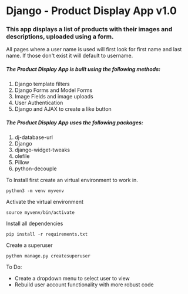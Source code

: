 # Django - Product Display App v1.0

### This app displays a list of products with their images and descriptions, uploaded using a form.

All pages where a user name is used will first look for first name and last name.  If those don't exist it will default to username.

##### The Product Display App is built using the following methods:

1. Django template filters
2. Django Forms and Model Forms
3. Image Fields and image uploads
4. User Authentication
5. Django and AJAX to create a like button

##### The Product Display App uses the following packages:

1. dj-database-url
2. Django
3. django-widget-tweaks
4. olefile
5. Pillow
6. python-decouple

To Install first create an virtual environment to work in.

```django
python3 -m venv myvenv
```
Activate the virtual environment
```django
source myvenv/bin/activate
```

Install all dependencies

```django
pip install -r requirements.txt
```

Create a superuser

```django
python manage.py createsuperuser
```

To Do:
* Create a dropdown menu to select user to view
* Rebuild user account functionality with more robust code
